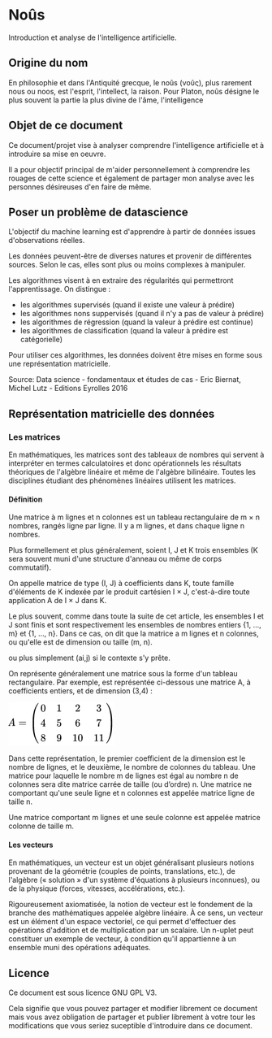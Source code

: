 # Noûs

Introduction et analyse de l'intelligence artificielle.

## Origine du nom

En philosophie et dans l'Antiquité grecque, le noûs (νοῦς), plus rarement nous 
ou noos, est l'esprit, l'intellect, la raison. Pour Platon, noûs désigne le 
plus souvent la partie la plus divine de l'âme, l'intelligence

## Objet de ce document

Ce document/projet vise à analyser comprendre l'intelligence artificielle 
et à introduire sa mise en oeuvre.

Il a pour objectif principal de m'aider personnellement à comprendre les 
rouages de cette science et également de partager mon analyse avec les
personnes désireuses d'en faire de même.

## Poser un problème de datascience

L'objectif du machine learning est d'apprendre à partir de données 
issues d'observations réelles.

Les données peuvent-être de diverses natures et provenir de différentes sources.
Selon le cas, elles sont plus ou moins complexes à manipuler.

Les algorithmes visent à en extraire des régularités qui permettront
l'apprentissage. On distingue :
- les algorithmes supervisés (quand il existe une valeur à prédire)
- les algorithmes nons suppervisés (quand il n'y a pas de valeur à prédire)
- les algorithmes de régression (quand la valeur à prédire est continue)
- les algorithmes de classification (quand la valeur à prédire est catégorielle)

Pour utiliser ces algorithmes, les données doivent être mises en forme sous une
représentation matricielle.

Source: Data science - fondamentaux et études de cas - 
Eric Biernat, Michel Lutz - Editions Eyrolles 2016

## Représentation matricielle des données

### Les matrices

En mathématiques, les matrices sont des tableaux de nombres qui servent à 
interpréter en termes calculatoires et donc opérationnels les résultats 
théoriques de l'algèbre linéaire et même de l'algèbre bilinéaire. 
Toutes les disciplines étudiant des phénomènes linéaires utilisent les matrices.

#### Définition

Une matrice à m lignes et n colonnes est un tableau rectangulaire de 
m × n nombres, rangés ligne par ligne. 
Il y a m lignes, et dans chaque ligne n nombres.

Plus formellement et plus généralement, soient I, J et K trois ensembles 
(K sera souvent muni d'une structure d'anneau ou même de corps commutatif).

On appelle matrice de type (I, J) à coefficients dans K, toute famille 
d'éléments de K indexée par le produit cartésien I × J, c'est-à-dire toute 
application A de I × J dans K.

Le plus souvent, comme dans toute la suite de cet article, les ensembles I 
et J sont finis et sont respectivement les ensembles de nombres entiers 
{1, …, m} et {1, …, n}. Dans ce cas, on dit que la matrice a m lignes et n 
colonnes, ou qu'elle est de dimension ou taille (m, n). 

ou plus simplement (ai,j) si le contexte s'y prête.

On représente généralement une matrice sous la forme d'un tableau 
rectangulaire. Par exemple, est représentée ci-dessous une matrice A, à 
coefficients entiers, et de dimension (3,4) :

![exemple de matrice](/static/matrice.png)

Dans cette représentation, le premier coefficient de la dimension est le 
nombre de lignes, et le deuxième, le nombre de colonnes du tableau. 
Une matrice pour laquelle le nombre m de lignes est égal au nombre n de 
colonnes sera dite matrice carrée de taille (ou d’ordre) n. 
Une matrice ne comportant qu'une seule ligne et n colonnes est appelée 
matrice ligne de taille n. 

Une matrice comportant m lignes et une seule colonne est appelée matrice 
colonne de taille m.

#### Les vecteurs

En mathématiques, un vecteur est un objet généralisant plusieurs notions 
provenant de la géométrie (couples de points, translations, etc.), de 
l'algèbre (« solution » d'un système d'équations à plusieurs inconnues), 
ou de la physique (forces, vitesses, accélérations, etc.).

Rigoureusement axiomatisée, la notion de vecteur est le fondement de la 
branche des mathématiques appelée algèbre linéaire. À ce sens, un vecteur est 
un élément d'un espace vectoriel, ce qui permet d'effectuer des opérations 
d'addition et de multiplication par un scalaire. Un n-uplet peut constituer 
un exemple de vecteur, à condition qu'il appartienne à un ensemble muni des 
opérations adéquates.

## Licence

Ce document est sous licence GNU GPL V3.

Cela signifie que vous pouvez partager et modifier librement ce document mais 
vous avez obligation de partager et publier librement à votre tour les 
modifications que vous seriez suceptible d'introduire dans ce document.
